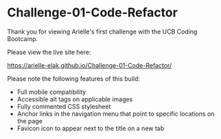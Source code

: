 # Challenge-01-Code-Refactor

Thank you for viewing Arielle's first challenge with the UCB Coding Bootcamp.

Please view the live site here:

https://arielle-elak.github.io/Challenge-01-Code-Refactor/

Please note the following features of this build:

- Full mobile compatibility
- Accessible alt tags on applicable images
- Fully commented CSS stylesheet
- Anchor links in the navigation menu that point to specific locations on the page
- Favicon icon to appear next to the title on a new tab
